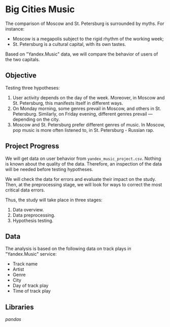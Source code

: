 # Big Cities Music

The comparison of Moscow and St. Petersburg is surrounded by myths. For instance:
 * Moscow is a megapolis subject to the rigid rhythm of the working week;
 * St. Petersburg is a cultural capital, with its own tastes.

Based on "Yandex.Music" data, we will compare the behavior of users of the two capitals.

## Objective

Testing three hypotheses:

1. User activity depends on the day of the week. Moreover, in Moscow and St. Petersburg, this manifests itself in different ways.
2. On Monday morning, some genres prevail in Moscow, and others in St. Petersburg. Similarly, on Friday evening, different genres prevail — depending on the city. 
3. Moscow and St. Petersburg prefer different genres of music. In Moscow, pop music is more often listened to, in St. Petersburg - Russian rap.

## Project Progress

We will get data on user behavior from `yandex_music_project.csv`. Nothing is known about the quality of the data. Therefore, an inspection of the data will be needed before testing hypotheses. 

We will check the data for errors and evaluate their impact on the study. Then, at the preprocessing stage, we will look for ways to correct the most critical data errors.
 
Thus, the study will take place in three stages:

 1. Data overview.
 2. Data preprocessing.
 3. Hypothesis testing.

## Data

The analysis is based on the following data on track plays in "Yandex.Music" service:

- Track name
- Artist
- Genre
- City
- Day of track play
- Time of track play

## Libraries

*pandas*
